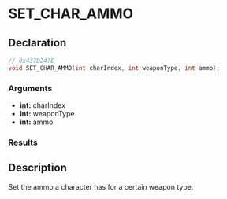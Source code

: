 # SET_CHAR_AMMO

## Declaration
```cpp
// 0x437D247E
void SET_CHAR_AMMO(int charIndex, int weaponType, int ammo);
```

### Arguments
- **int:** charIndex
- **int:** weaponType
- **int:** ammo

### Results

## Description
Set the ammo a character has for a certain weapon type.